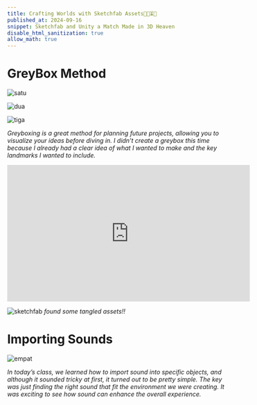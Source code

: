 ```yaml
---
title: Crafting Worlds with Sketchfab Assets🌲🍄⏳🥁 
published_at: 2024-09-16
snippet: Sketchfab and Unity a Match Made in 3D Heaven
disable_html_sanitization: true
allow_math: true
---
```


# GreyBox Method
![satu](week8satu.jpeg)

![dua](week8dua.jpeg)

![tiga](week8tiga.jpeg)

*Greyboxing is a great method for planning future projects, allowing you to visualize your ideas before diving in. I didn’t create a greybox this time because I already had a clear idea of what I wanted to make and the key landmarks I wanted to include.* 

<iframe width="560" height="315" src="https://www.youtube.com/embed/cOSxvvnGnuM?si=eKTGWSVRxfRGKc0G" title="YouTube video player" frameborder="0" allow="accelerometer; autoplay; clipboard-write; encrypted-media; gyroscope; picture-in-picture; web-share" referrerpolicy="strict-origin-when-cross-origin" allowfullscreen></iframe>

![sketchfab](sketchfab.jpeg)
*found some tangled assets!!*

# Importing Sounds
![empat](week8empat.jpeg)

*In today’s class, we learned how to import sound into specific objects, and although it sounded tricky at first, it turned out to be pretty simple. The key was just finding the right sound that fit the environment we were creating. It was exciting to see how sound can enhance the overall experience.*